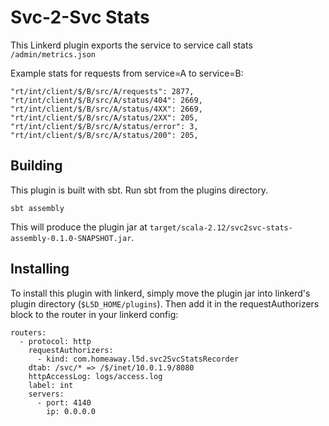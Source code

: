 # Svc-2-Svc Stats
This Linkerd plugin exports the service to service call stats `/admin/metrics.json` 

Example stats for requests from service=A to service=B:
```
"rt/int/client/$/B/src/A/requests": 2877,
"rt/int/client/$/B/src/A/status/404": 2669,
"rt/int/client/$/B/src/A/status/4XX": 2669,
"rt/int/client/$/B/src/A/status/2XX": 205,
"rt/int/client/$/B/src/A/status/error": 3,
"rt/int/client/$/B/src/A/status/200": 205,
```

## Building

This plugin is built with sbt.  Run sbt from the plugins directory.

```
sbt assembly
```

This will produce the plugin jar at
`target/scala-2.12/svc2svc-stats-assembly-0.1.0-SNAPSHOT.jar`.

## Installing

To install this plugin with linkerd, simply move the plugin jar into linkerd's
plugin directory (`$L5D_HOME/plugins`).  Then add it in the requestAuthorizers block to the
router in your linkerd config:

```
routers:
  - protocol: http
    requestAuthorizers:
      - kind: com.homeaway.l5d.svc2SvcStatsRecorder
    dtab: /svc/* => /$/inet/10.0.1.9/8080
    httpAccessLog: logs/access.log
    label: int
    servers:
      - port: 4140
        ip: 0.0.0.0

```
